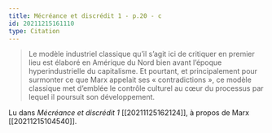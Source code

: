 ```yaml
---
title: Mécréance et discrédit 1 - p.20 - c
id: 20211215161110
type: Citation
---
```


> Le modèle industriel classique qu’il s’agit ici de critiquer en premier lieu est élaboré en Amérique du Nord bien avant l’époque hyperindustrielle du capitalisme. Et pourtant, et principalement pour surmonter ce que Marx appelait ses « contradictions », ce modèle classique met d’emblée le contrôle culturel au cœur du processus par lequel il poursuit son développement.

Lu dans *Mécréance et discrédit 1* [[20211125162124]], à propos de Marx [[20211215104540]].